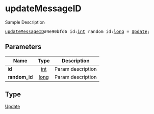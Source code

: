 # updateMessageID

Sample Description

<pre>
<a href="../constructor/updateMessageID.md">updateMessageID</a>#4e90bfd6 id:<a href="../type/int.md">int</a> random_id:<a href="../type/long.md">long</a> = <a href="../type/Update.md">Update</a>;
</pre>

## Parameters

| Name | Type | Description |
|------|:----:|-------------|
| **id** | [int](../type/int.md) | Param description |
| **random_id** | [long](../type/long.md) | Param description |

## Type

[Update](../type/Update.md)
